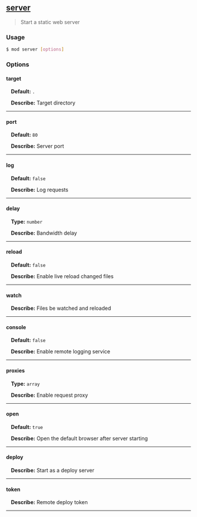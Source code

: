 ## <a href="#server" name="server">server</a>
> Start a static web server

### Usage

```sh
$ mod server [options]
```

### Options

#### target

<p> <b>&nbsp;&nbsp;&nbsp;&nbsp;Default:</b> <code>.</code></p>
<p> <b>&nbsp;&nbsp;&nbsp;&nbsp;Describe:</b> Target directory</p>
<hr>

#### port

<p> <b>&nbsp;&nbsp;&nbsp;&nbsp;Default:</b> <code>80</code></p>
<p> <b>&nbsp;&nbsp;&nbsp;&nbsp;Describe:</b> Server port</p>
<hr>

#### log

<p> <b>&nbsp;&nbsp;&nbsp;&nbsp;Default:</b> <code>false</code></p>
<p> <b>&nbsp;&nbsp;&nbsp;&nbsp;Describe:</b> Log requests</p>
<hr>

#### delay
<p> <b>&nbsp;&nbsp;&nbsp;&nbsp;Type:</b> <code>number</code></p>

<p> <b>&nbsp;&nbsp;&nbsp;&nbsp;Describe:</b> Bandwidth delay</p>
<hr>

#### reload

<p> <b>&nbsp;&nbsp;&nbsp;&nbsp;Default:</b> <code>false</code></p>
<p> <b>&nbsp;&nbsp;&nbsp;&nbsp;Describe:</b> Enable live reload changed files</p>
<hr>

#### watch


<p> <b>&nbsp;&nbsp;&nbsp;&nbsp;Describe:</b> Files be watched and reloaded</p>
<hr>

#### console

<p> <b>&nbsp;&nbsp;&nbsp;&nbsp;Default:</b> <code>false</code></p>
<p> <b>&nbsp;&nbsp;&nbsp;&nbsp;Describe:</b> Enable remote logging service</p>
<hr>

#### proxies
<p> <b>&nbsp;&nbsp;&nbsp;&nbsp;Type:</b> <code>array</code></p>

<p> <b>&nbsp;&nbsp;&nbsp;&nbsp;Describe:</b> Enable request proxy</p>
<hr>

#### open

<p> <b>&nbsp;&nbsp;&nbsp;&nbsp;Default:</b> <code>true</code></p>
<p> <b>&nbsp;&nbsp;&nbsp;&nbsp;Describe:</b> Open the default browser after server starting</p>
<hr>

#### deploy


<p> <b>&nbsp;&nbsp;&nbsp;&nbsp;Describe:</b> Start as a deploy server</p>
<hr>

#### token


<p> <b>&nbsp;&nbsp;&nbsp;&nbsp;Describe:</b> Remote deploy token</p>
<hr>







